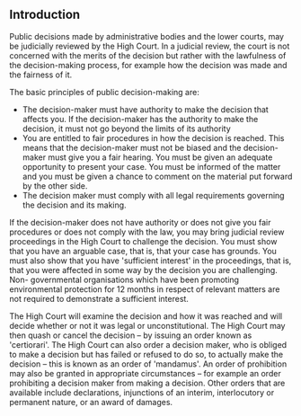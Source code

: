 ##  Introduction

Public decisions made by administrative bodies and the lower courts, may be
judicially reviewed by the High Court. In a judicial review, the court is not
concerned with the merits of the decision but rather with the lawfulness of
the decision-making process, for example how the decision was made and the
fairness of it.

The basic principles of public decision-making are:

  * The decision-maker must have authority to make the decision that affects you. If the decision-maker has the authority to make the decision, it must not go beyond the limits of its authority 
  * You are entitled to fair procedures in how the decision is reached. This means that the decision-maker must not be biased and the decision-maker must give you a fair hearing. You must be given an adequate opportunity to present your case. You must be informed of the matter and you must be given a chance to comment on the material put forward by the other side. 
  * The decision maker must comply with all legal requirements governing the decision and its making. 

If the decision-maker does not have authority or does not give you fair
procedures or does not comply with the law, you may bring judicial review
proceedings in the High Court to challenge the decision. You must show that
you have an arguable case, that is, that your case has grounds. You must also
show that you have 'sufficient interest' in the proceedings, that is, that you
were affected in some way by the decision you are challenging. Non-
governmental organisations which have been promoting environmental protection
for 12 months in respect of relevant matters are not required to demonstrate a
sufficient interest.

The High Court will examine the decision and how it was reached and will
decide whether or not it was legal or unconstitutional. The High Court may
then quash or cancel the decision – by issuing an order known as 'certiorari'.
The High Court can also order a decision maker, who is obliged to make a
decision but has failed or refused to do so, to actually make the decision –
this is known as an order of 'mandamus'. An order of prohibition may also be
granted in appropriate circumstances – for example an order prohibiting a
decision maker from making a decision. Other orders that are available include
declarations, injunctions of an interim, interlocutory or permanent nature, or
an award of damages.
